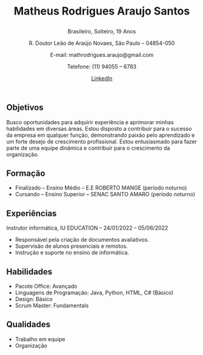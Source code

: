 <!DOCTYPE html>
<html lang="en">
<head>
    <meta charset="UTF-8">
    <meta name="viewport" content="width=device-width, initial-scale=1.0">
    <link rel="stylesheet" href="/README.css">
    <!-- Inclua a folha de estilo do Font Awesome -->
    <link rel="stylesheet" href="https://cdnjs.cloudflare.com/ajax/libs/font-awesome/6.7.0/css/all.min.css" integrity="sha384-pzjwDFF3mFDOs5M+Of+Exm4Ck5wOWv+PgekcFVn2h57w2vaYav82T6vqz/FfR0XXM" crossorigin="anonymous">
</head>
<body>
    <header>
        <div class="personal-info">
            <div class="card">
                <h1><p class="name">Matheus Rodrigues Araujo Santos</p></h1>
                <p>Brasileiro, Solteiro, 19 Anos</p>
                <p>R. Doutor Leão de Araújo Novaes, São Paulo – 04854-050</p>
                <p>E-mail: mathrodrigues.araujo@gmail.com</p>
                <p>Telefone: (11) 94055 – 6783</p>
            </div>
        </div>
        <div class="buttons">
            <a class="btn linkedin" href="https://www.linkedin.com/in/matheus-rodrigues-754600222/?originalSubdomain=br">
                <i class="fab fa-linkedin"></i> LinkedIn
            </a>
        </div>
    </header>
    <main>
        <section class="card">
            <h2>Objetivos</h2>
            <p>Busco oportunidades para adquirir experiência e aprimorar minhas habilidades em diversas áreas. Estou disposto a contribuir para o sucesso da empresa em qualquer função, demonstrando paixão pelo aprendizado e um forte desejo de crescimento profissional. Estou entusiasmado para fazer parte de uma equipe dinâmica e contribuir para o crescimento da organização.</p>
        </section>
        <section class="card">
            <h2>Formação</h2>
            <ul>
                <li>Finalizado – Ensino Médio – E.E ROBERTO MANGE (período noturno)</li>
                <li>Cursando – Ensino Superior – SENAC SANTO AMARO (período noturno)</li>
            </ul>
        </section>
        <section class="card">
            <h2>Experiências</h2>
            <p>Instrutor informática, IU EDUCATION – 24/01/2022 – 05/06/2022</p>
            <ul>
                <li>Responsável pela criação de documentos avaliativos.</li>
                <li>Supervisão de alunos presenciais e remotos.</li>
                <li>Instrução e suporte no ensino de informática.</li>
            </ul>
        </section>
        <section class="card">
            <h2>Habilidades</h2>
            <ul>
                <li>Pacote Office: Avançado</li>
                <li>Linguagens de Programação: Java, Python, HTML, C# (Básico)</li>
                <li>Design: Básico</li>
                <li>Scrum Master: Fundamentals</li>
            </ul>
        </section>
        <section class="card">
            <h2>Qualidades</h2>
            <ul>
                <li>Trabalho em equipe</li>
                <li>Organização</li>
            </ul>
        </section>
</main>
    
</body>
</html>
